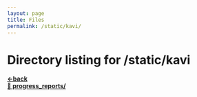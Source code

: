 ```yaml
---
layout: page
title: Files
permalink: /static/kavi/
---
```


# Directory listing for /static/kavi
[**<-back**](/static/)  
[**:file_folder: progress_reports/**](/static/kavi/progress_reports)  
